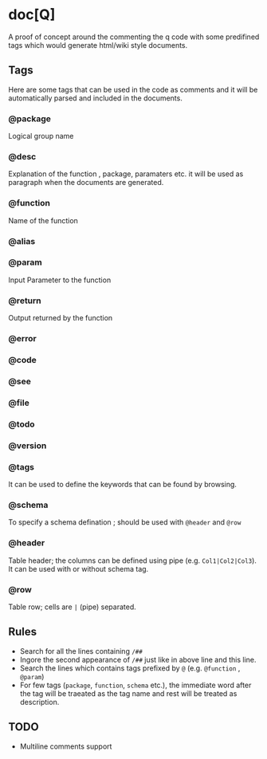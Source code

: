 # doc[Q]
A proof of concept around the commenting the q code with some predifined tags which would generate html/wiki style documents.

## Tags

Here are some tags that can be used in the code as comments and it will be automatically parsed and included in the documents.

### @package
Logical group name 

### @desc
Explanation of the function , package, paramaters etc. it will be used as paragraph when the documents are generated.

### @function
Name of the function 

### @alias

### @param
Input Parameter to the function

### @return
Output returned by the function

### @error

### @code

### @see

### @file

### @todo

### @version

### @tags
It can be used to define the keywords that can be found by browsing.  

### @schema
To specify a schema defination ; should be used with `@header` and `@row`

### @header
Table header; the columns can be defined using pipe (e.g. `Col1|Col2|Col3`).
It can be used with or without schema tag.

### @row 
Table row; cells are `|` (pipe) separated.


## Rules
* Search for all the lines containing `/##`
* Ingore the second appearance of `/##` just like in above line and this line.
* Search the lines which contains tags prefixed by `@` (e.g. `@function` , `@param`)
* For few tags (`package`, `function`, `schema` etc.), the immediate word after the tag will be traeated as the tag name and rest will be treated as description.

## TODO
* Multiline comments support